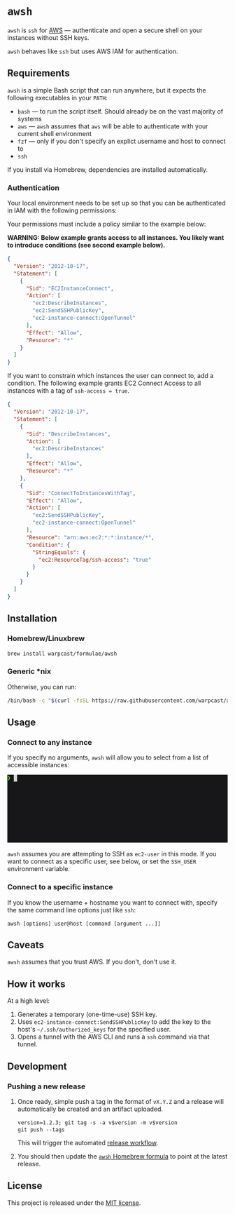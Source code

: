 # `awsh`

`awsh` is `ssh` for [AWS](https://aws.amazon.com/) — authenticate and open a secure shell on your instances without SSH keys.

`awsh` behaves like `ssh` but uses AWS IAM for authentication.

## Requirements

`awsh` is a simple Bash script that can run anywhere, but it expects the following executables in your `PATH`:

- `bash` — to run the script itself. Should already be on the vast majority of systems
- `aws` — `awsh` assumes that `aws` will be able to authenticate with your current shell environment
- `fzf` —  only if you don't specify an explict username and host to connect to
- `ssh`

If you install via Homebrew, dependencies are installed automatically.

### Authentication

Your local environment needs to be set up so that you can be authenticated in IAM with the following permissions:

Your permissions must include a policy similar to the example below:

**WARNING: Below example grants access to all instances. You likely want to introduce conditions (see second example below).**

```json
{
  "Version": "2012-10-17",
  "Statement": [
    {
      "Sid": "EC2InstanceConnect",
      "Action": [
        "ec2:DescribeInstances",
        "ec2:SendSSHPublicKey",
        "ec2-instance-connect:OpenTunnel"
      ],
      "Effect": "Allow",
      "Resource": "*"
    }
  ]
}
```

If you want to constrain which instances the user can connect to, add a condition.
The following example grants EC2 Connect Access to all instances with a tag of `ssh-access = true`.

```json
{
  "Version": "2012-10-17",
  "Statement": [
    {
      "Sid": "DescribeInstances",
      "Action": [
        "ec2:DescribeInstances"
      ],
      "Effect": "Allow",
      "Resource": "*"
    },
    {
      "Sid": "ConnectToInstancesWithTag",
      "Effect": "Allow",
      "Action": [
        "ec2:SendSSHPublicKey",
        "ec2-instance-connect:OpenTunnel"
      ],
      "Resource": "arn:aws:ec2:*:*:instance/*",
      "Condition": {
        "StringEquals": {
          "ec2:ResourceTag/ssh-access": "true"
        }
      }
    }
  ]
}
```

## Installation

### Homebrew/Linuxbrew
```
brew install warpcast/formulae/awsh
```

### Generic *nix

Otherwise, you can run:
```bash
/bin/bash -c "$(curl -fsSL https://raw.githubusercontent.com/warpcast/awsh/refs/heads/main/install.sh)"
```

## Usage

### Connect to any instance

If you specify no arguments, `awsh` will allow you to select from a list of accessible instances:

![awsh demo](demo.gif)

`awsh` assumes you are attempting to SSH as `ec2-user` in this mode. If you want to connect as a specific user, see below, or set the `SSH_USER` environment variable.

### Connect to a specific instance

If you know the username + hostname you want to connect with, specify the same command line options just like `ssh`:

```
awsh [options] user@host [command [argument ...]]
```

## Caveats

`awsh` assumes that you trust AWS. If you don't, don't use it.

## How it works

At a high level:

1. Generates a temporary (one-time-use) SSH key.
2. Uses `ec2-instance-connect:SendSSHPublicKey` to add the key to the host's `~/.ssh/authorized_keys` for the specified user.
3. Opens a tunnel with the AWS CLI and runs a `ssh` command via that tunnel.

## Development

### Pushing a new release

1. Once ready, simple push a tag in the format of `vX.Y.Z` and a release will automatically be created and an artifact uploaded.
   ```
   version=1.2.3; git tag -s -a v$version -m v$version
   git push --tags
   ```
   This will trigger the automated [release workflow](https://github.com/warpcast/awsh/actions/workflows/release.yml).

2. You should then update the [`awsh` Homebrew formula](https://github.com/warpcast/homebrew-formulae/blob/main/awsh.rb) to point at the latest release.

## License

This project is released under the [MIT license](LICENSE).
